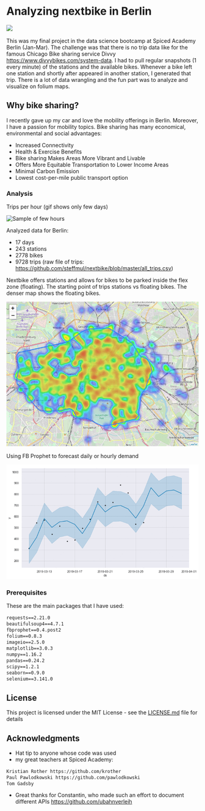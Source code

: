 # Analyzing nextbike in Berlin

<img src="https://biking.city/wp-content/uploads/2018/08/deezer-nextbike-bike-sharing-logo.jpg" width="150">

This was my final project in the data science bootcamp at Spiced Academy Berlin (Jan-Mar). The challenge was that there is no trip data like for the famous Chicago Bike sharing service Divvy https://www.divvybikes.com/system-data. I had to pull regular snapshots (1 every minute) of the stations and the available bikes. Whenever a bike left one station and shortly after appeared in another station, I generated that trip. There is a lot of data wrangling and the fun part was to analyze and visualize on folium maps.

## Why bike sharing?

I recently gave up my car and love the mobility offerings in Berlin. Moreover, I have a passion for mobility topics. Bike sharing has many economical, environmental and social advantages:
- Increased Connectivity
- Health & Exercise Benefits
- Bike sharing Makes Areas More Vibrant and Livable
- Offers More Equitable Transportation to Lower Income Areas
- Minimal Carbon Emission
- Lowest cost-per-mile public transport option


### Analysis

Trips per hour (gif shows only few days)

![Sample of few hours](https://raw.githubusercontent.com/steffmul/nextbike/master/nextbike_sample.gif)

Analyzed data for Berlin: 
* 17 days
* 243 stations
* 2778 bikes
* 9728 trips (raw file of trips: https://github.com/steffmul/nextbike/blob/master/all_trips.csv)

Nextbike offers stations and allows for bikes to be parked inside the flex zone (floating). The starting point of trips stations vs floating bikes. The denser map shows the floating bikes.

![Heatmap of stations vs floating](https://raw.githubusercontent.com/steffmul/nextbike/master/floating%20vs%20stations2.gif)

Using FB Prophet to forecast daily or hourly demand

![Forecasting daily or hourly demand](https://raw.githubusercontent.com/steffmul/nextbike/master/forecast.gif)

### Prerequisites

These are the main packages that I have used:

```
requests==2.21.0
beautifulsoup4==4.7.1
fbprophet==0.4.post2
folium==0.8.3
imageio==2.5.0
matplotlib==3.0.3
numpy==1.16.2
pandas==0.24.2
scipy==1.2.1
seaborn==0.9.0
selenium==3.141.0
```

## License

This project is licensed under the MIT License - see the [LICENSE.md](LICENSE.md) file for details

## Acknowledgments

* Hat tip to anyone whose code was used
* my great teachers at Spiced Academy: 
```
Kristian Rother https://github.com/krother
Paul Pawlodkowski https://github.com/pawlodkowski
Tom Gadsby
```
* Great thanks for Constantin, who made such an effort to document different APIs https://github.com/ubahnverleih
